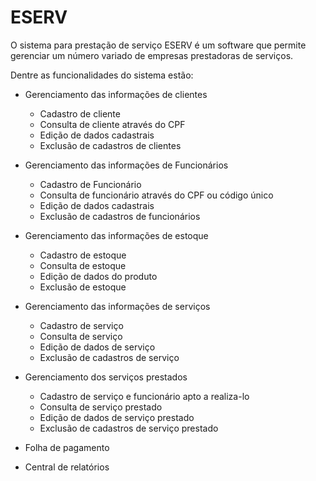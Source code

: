 # ESERV

O sistema para prestação de serviço ESERV é um software que permite gerenciar um número variado de empresas prestadoras de serviços. 

Dentre as funcionalidades do sistema estão: 

- Gerenciamento das informações de clientes 
  - Cadastro de cliente
  - Consulta de cliente através do CPF
  - Edição de dados cadastrais 
  - Exclusão de cadastros de clientes

- Gerenciamento das informações de Funcionários 
  - Cadastro de Funcionário
  - Consulta de funcionário através do CPF ou código único
  - Edição de dados cadastrais 
  - Exclusão de cadastros de funcionários

- Gerenciamento das informações de estoque 
  - Cadastro de estoque
  - Consulta de estoque
  - Edição de dados do produto 
  - Exclusão de estoque

- Gerenciamento das informações de serviços
  - Cadastro de serviço
  - Consulta de serviço
  - Edição de dados de serviço 
  - Exclusão de cadastros de serviço


- Gerenciamento dos serviços prestados
  - Cadastro de serviço e funcionário apto a realiza-lo
  - Consulta de serviço prestado
  - Edição de dados de serviço prestado
  - Exclusão de cadastros de serviço prestado

- Folha de pagamento
- Central de relatórios